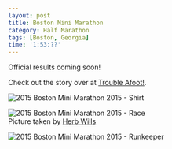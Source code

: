 ```yaml
---
layout: post
title: Boston Mini Marathon
category: Half Marathon
tags: [Boston, Georgia]
time: '1:53:??'
---
```

Official results coming soon!

Check out the story over at [Trouble Afoot!](http://troubleafoot.blogspot.com/2015/10/boston-mini-2015.html).

![2015 Boston Mini Marathon 2015 - Shirt]({{site.url}}/files/2015-10-31-boston-mini-marathon-shirt.jpg)

![2015 Boston Mini Marathon 2015 - Race]({{site.url}}/files/2015-10-31-boston-mini-marathon-race.jpg)<br>Picture taken by [Herb Wills](https://www.facebook.com/herb.wills/media_set?set=a.10106849329635353.1073742144.5215641&type=1&l=7e9e8ad527)

![2015 Boston Mini Marathon 2015 - Runkeeper]({{site.url}}/files/2015-10-31-boston-mini-marathon-runkeeper.png)
